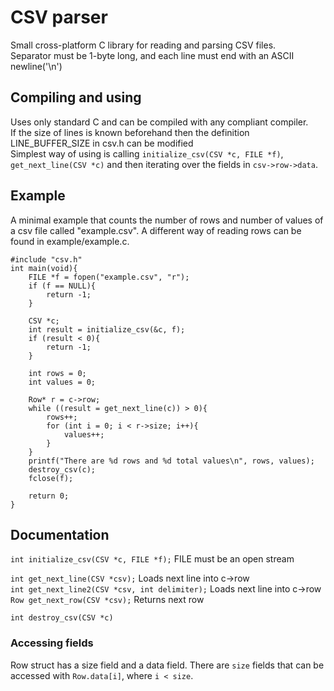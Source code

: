 
# CSV parser
Small cross-platform C library for reading and parsing CSV files.  
Separator must be 1-byte long, and each line must end with an ASCII newline('\n')  

## Compiling and using
Uses only standard C and can be compiled with any compliant compiler.  
If the size of lines is known beforehand then the definition LINE_BUFFER_SIZE in csv.h can be modified  
Simplest way of using is calling `initialize_csv(CSV *c, FILE *f)`, `get_next_line(CSV *c)` and then iterating over the fields in `csv->row->data`.

## Example
A minimal example that counts the number of rows and number of values of a csv file called "example.csv". A different way of reading rows can be found in example/example.c. 
```
#include "csv.h"
int main(void){
    FILE *f = fopen("example.csv", "r");
    if (f == NULL){
        return -1;
    }

    CSV *c;
    int result = initialize_csv(&c, f);
    if (result < 0){
        return -1;
    }

    int rows = 0;
    int values = 0;

    Row* r = c->row;
    while ((result = get_next_line(c)) > 0){
        rows++;
        for (int i = 0; i < r->size; i++){
            values++;
        }
    }
    printf("There are %d rows and %d total values\n", rows, values);
    destroy_csv(c);
    fclose(f);

    return 0;
}
```
## Documentation
 

`int initialize_csv(CSV *c, FILE *f);` FILE must be an open stream  

`int get_next_line(CSV *csv);` Loads next line into c->row  
`int get_next_line2(CSV *csv, int delimiter);` Loads next line into c->row    
`Row get_next_row(CSV *csv);` Returns next row  

`int destroy_csv(CSV *c)`   

### Accessing fields
Row struct has a size field and a data field. There are `size` fields that can be accessed with `Row.data[i]`, where `i < size`. 








